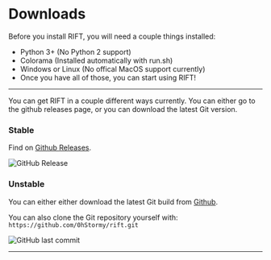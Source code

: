# Downloads

Before you install RIFT, you will need a couple things installed:

* Python 3+ (No Python 2 support)
* Colorama (Installed automatically with run.sh)
* Windows or Linux (No offical MacOS support currently)
* Once you have all of those, you can start using RIFT!

<hr>

You can get RIFT in a couple different ways currently. You can either go to the github releases page, or you can download the latest Git version.

### Stable

Find on [Github Releases](https://github.com/0hStormy/rift/releases).

<img alt="GitHub Release" class="badge" src="https://img.shields.io/github/v/release/0hStormy/rift">

### Unstable

You can either either download the latest Git build from [Github](https://github.com/0hStormy/rift/archive/refs/heads/main.zip).

You can also clone the Git repository yourself with:
`https://github.com/0hStormy/rift.git`


<img alt="GitHub last commit" class="badge" src="https://img.shields.io/github/last-commit/0hStormy/rift">

<hr>